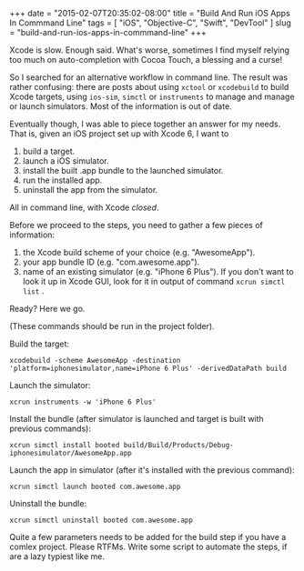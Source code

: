 +++
date = "2015-02-07T20:35:02-08:00"
title = "Build And Run iOS Apps In Commmand Line"
tags = [ "iOS", "Objective-C", "Swift", "DevTool" ]
slug = "build-and-run-ios-apps-in-commmand-line"
+++


Xcode is slow. Enough said. What's worse, sometimes I find myself
relying too much on auto-completion with Cocoa Touch, a blessing and a curse!

So I searched for an alternative workflow in command line. The result was
rather confusing: there are posts about using `xctool` or `xcodebuild` to
build Xcode targets, using `ios-sim`, `simctl`  or `instruments` to manage and
manage or launch simulators. Most of the information is out of date.

Eventually though, I was able to piece together an answer for my needs.
That is, given an iOS project set up with Xcode 6, I want to

1. build a target.
2. launch a iOS simulator.
3. install the built .app bundle to the launched simulator.
4. run the installed app.
5. uninstall the app from the simulator.


All in command line, with Xcode *closed*.

Before we proceed to the steps, you need to gather a few pieces of information:

1. the Xcode build scheme of your choice (e.g. "AwesomeApp").
2. your app bundle ID (e.g. "com.awesome.app").
3. name of an existing simulator (e.g. "iPhone 6 Plus"). If you don't want to
   look it up in Xcode GUI, look for it in output of command `xcrun simctl
   list` .

Ready? Here we go.

(These commands should be run in the project folder).

Build the target:

    xcodebuild -scheme AwesomeApp -destination 'platform=iphonesimulator,name=iPhone 6 Plus' -derivedDataPath build


Launch the simulator:

    xcrun instruments -w 'iPhone 6 Plus'


Install the bundle (after simulator is launched and target is built with
previous commands):

    xcrun simctl install booted build/Build/Products/Debug-iphonesimulator/AwesomeApp.app


Launch the app in simulator (after it's installed with the previous command):

    xcrun simctl launch booted com.awesome.app

Uninstall the bundle:

    xcrun simctl uninstall booted com.awesome.app


Quite a few parameters needs to be added for the build step if you have
a comlex project. Please RTFMs. Write some script to automate the steps, if
are a lazy typiest like me.
